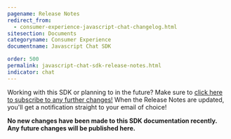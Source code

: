 ```yaml
---
pagename: Release Notes
redirect_from:
  - consumer-experience-javascript-chat-changelog.html
sitesection: Documents
categoryname: Consumer Experience
documentname: Javascript Chat SDK

order: 500
permalink: javascript-chat-sdk-release-notes.html
indicator: chat
---
```


<div class="subscribe">Working with this SDK or planning to in the future? Make sure to <a href="https://visualping.io/?url=developers.liveperson.com/consumer-experience-javascript-chat-changelog.html&mode=web&css=post-content" target="_blank">click here to subscribe to any further changes!</a> When the Release Notes are updated, you'll get a notification straight to your email of choice!</div>

**No new changes have been made to this SDK documentation recently. Any future changes will be published here.**
